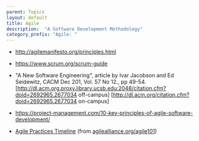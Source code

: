 ```yaml
---
parent: Topics
layout: default
title: Agile
description:  "A Software Development Methodology"
category_prefix: "Agile: "
---
```


* <http://agilemanifesto.org/principles.html>

* <https://www.scrum.org/scrum-guide>

* "A New Software Engineering", article by Ivar Jacobson and Ed Seidewitz, CACM Dec 201, Vol. 57 No 12., pp 49-54.  
[http://dl.acm.org.proxy.library.ucsb.edu:2048/citation.cfm?doid=2692965.2677034 off-campus] [http://dl.acm.org/citation.cfm?doid=2692965.2677034 on-campus]

* <https://project-management.com/10-key-principles-of-agile-software-development/>

* [Agile Practices Timeline](https://www.agilealliance.org/agile101/practices-timeline/) (from [agilealliance.org/agile101](https://www.agilealliance.org/agile101))
